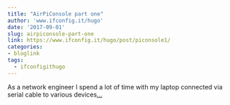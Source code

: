 ```yaml
---
title: "AirPiConsole part one"
author: 'www.ifconfig.it/hugo'
date: '2017-09-01'
slug: airpiconsole-part-one
link: https://www.ifconfig.it/hugo/post/piconsole1/
categories:
- bloglink
tags:
  - ifconfigithugo
---
```


As a network engineer I spend a lot of time with my laptop connected via serial cable to various devices[... <i class="fas fa-external-link-alt"></i>](https://www.ifconfig.it/hugo/post/piconsole1/)


